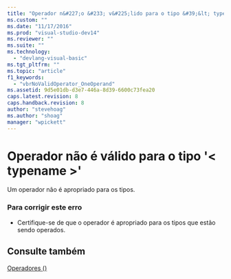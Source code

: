 ```yaml
---
title: "Operador n&#227;o &#233; v&#225;lido para o tipo &#39;&lt; typename &gt;&#39; | Microsoft Docs"
ms.custom: ""
ms.date: "11/17/2016"
ms.prod: "visual-studio-dev14"
ms.reviewer: ""
ms.suite: ""
ms.technology: 
  - "devlang-visual-basic"
ms.tgt_pltfrm: ""
ms.topic: "article"
f1_keywords: 
  - "vbrNoValidOperator_OneOperand"
ms.assetid: 9d5e01db-d3e7-446a-8d39-6600c73fea20
caps.latest.revision: 8
caps.handback.revision: 8
author: "stevehoag"
ms.author: "shoag"
manager: "wpickett"
---
```

# Operador n&#227;o &#233; v&#225;lido para o tipo &#39;&lt; typename &gt;&#39;
Um operador não é apropriado para os tipos.  
  
### Para corrigir este erro  
  
-   Certifique\-se de que o operador é apropriado para os tipos que estão sendo operados.  
  
## Consulte também  
 [Operadores \(\)](../../visual-basic/language-reference/operators/index.md)